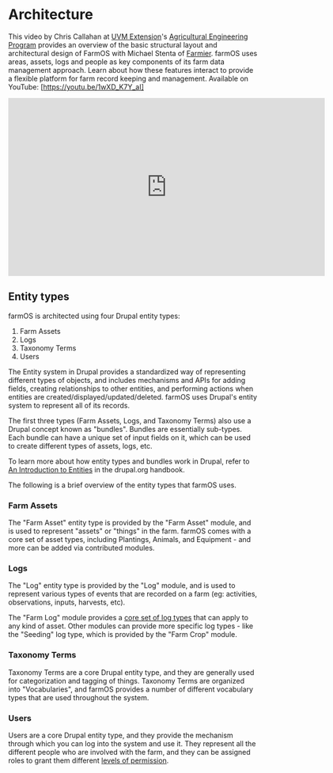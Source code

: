 # Architecture

This video by Chris Callahan at [UVM Extension]'s
[Agricultural Engineering Program] provides an overview of the basic structural
layout and architectural design of FarmOS with Michael Stenta of [Farmier].
farmOS uses areas, assets, logs and people as key components of its farm data
management approach. Learn about how these features interact to provide a
flexible platform for farm record keeping and management. Available on YouTube:
[https://youtu.be/1wXD_K7Y_aI]

<iframe width="640" height="360" src="https://www.youtube.com/embed/1wXD_K7Y_aI?rel=0" frameborder="0" allowfullscreen></iframe>

## Entity types

farmOS is architected using four Drupal entity types:

1. Farm Assets
2. Logs
3. Taxonomy Terms
4. Users

The Entity system in Drupal provides a standardized way of representing
different types of objects, and includes mechanisms and APIs for adding fields,
creating relationships to other entities, and performing actions when entities
are created/displayed/updated/deleted. farmOS uses Drupal's entity system to
represent all of its records.

The first three types (Farm Assets, Logs, and Taxonomy Terms) also use a Drupal
concept known as "bundles". Bundles are essentially sub-types. Each bundle can
have a unique set of input fields on it, which can be used to create different
types of assets, logs, etc.

To learn more about how entity types and bundles work in Drupal, refer to
[An Introduction to Entities] in the drupal.org handbook.

The following is a brief overview of the entity types that farmOS uses.

### Farm Assets

The "Farm Asset" entity type is provided by the "Farm Asset" module, and is used
to represent "assets" or "things" in the farm. farmOS comes with a core set of
asset types, including Plantings, Animals, and Equipment - and more can be added
via contributed modules.

### Logs

The "Log" entity type is provided by the "Log" module, and is used to represent
various types of events that are recorded on a farm (eg: activities,
observations, inputs, harvests, etc).

The "Farm Log" module provides a [core set of log types] that can apply to any
kind of asset. Other modules can provide more specific log types - like the
"Seeding" log type, which is provided by the "Farm Crop" module.

### Taxonomy Terms

Taxonomy Terms are a core Drupal entity type, and they are generally used for
categorization and tagging of things. Taxonomy Terms are organized into
"Vocabularies", and farmOS provides a number of different vocabulary types that
are used throughout the system.

### Users

Users are a core Drupal entity type, and they provide the mechanism through
which you can log into the system and use it. They represent all the different
people who are involved with the farm, and they can be assigned roles to grant
them different [levels of permission].

[UVM Extension]: https://www.uvm.edu/extension
[Agricultural Engineering Program]: https://www.uvm.edu/extension/agriculture/agricultural_engineering
[Farmier]: https://farmier.com
[https://youtu.be/1wXD_K7Y_aI]: https://youtu.be/1wXD_K7Y_aI
[An Introduction to Entities]: http://www.drupal.org/node/1261744
[core set of log types]: /guide/logs
[levels of permission]: /guide/people


